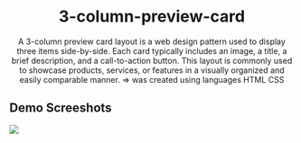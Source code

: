 <h1 align="center">3-column-preview-card</h1>
<p align="center">A 3-column preview card layout is a web design pattern used to display three items side-by-side. Each card typically includes an image, a title, a brief description, and a call-to-action button. This layout is commonly used to showcase products, services, or features in a visually organized and easily comparable manner. => was created using languages HTML CSS</p>

<h2>Demo Screeshots</h2>
<img src="https://github.com/the-artist-web/3-column-preview-card/assets/162612001/8997541a-1c4a-4312-909e-eed68ab845c6">
